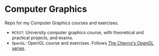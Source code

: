 Computer Graphics
=================
Repo for my Computer Graphics courses and exercises.

- `MC937`: University computer graphics course, with theoretical and practical projects, and exams.
- `OpenGL`: OpenGL course and exercises. Follows [The Cherno's OpenGL series](https://www.youtube.com/playlist?list=PLlrATfBNZ98foTJPJ_Ev03o2oq3-GGOS2).
